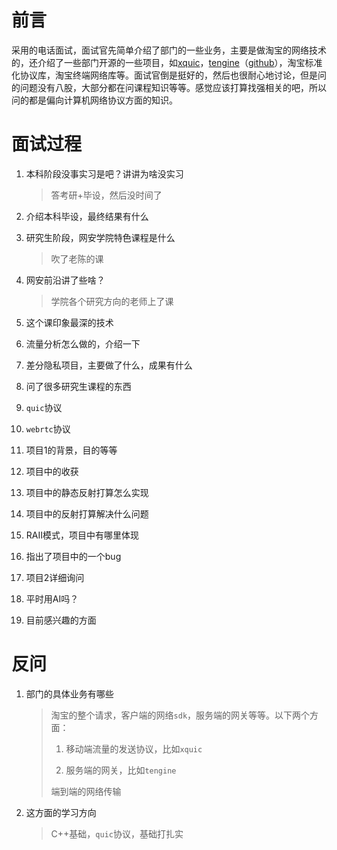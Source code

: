# 前言

采用的电话面试，面试官先简单介绍了部门的一些业务，主要是做淘宝的网络技术的，还介绍了一些部门开源的一些项目，如[xquic](https://github.com/alibaba/xquic)，[tengine](https://tengine.taobao.org/)（[github](https://github.com/alibaba/tengine)），淘宝标准化协议库，淘宝终端网络库等。面试官倒是挺好的，然后也很耐心地讨论，但是问的问题没有八股，大部分都在问课程知识等等。感觉应该打算找强相关的吧，所以问的都是偏向计算机网络协议方面的知识。

# 面试过程

1.   本科阶段没事实习是吧？讲讲为啥没实习

     >   答考研+毕设，然后没时间了

2.   介绍本科毕设，最终结果有什么

3.   研究生阶段，网安学院特色课程是什么

     >   吹了老陈的课

4.   网安前沿讲了些啥？

     >   学院各个研究方向的老师上了课

5.   这个课印象最深的技术

6.   流量分析怎么做的，介绍一下

7.   差分隐私项目，主要做了什么，成果有什么

8.   问了很多研究生课程的东西

9.   `quic`协议

10.   `webrtc`协议

11.   项目1的背景，目的等等

12.   项目中的收获

13.   项目中的静态反射打算怎么实现

14.   项目中的反射打算解决什么问题

15.   RAII模式，项目中有哪里体现

16.   指出了项目中的一个bug

17.   项目2详细询问

18.   平时用AI吗？

19.   目前感兴趣的方面

# 反问

1.   部门的具体业务有哪些

     >   淘宝的整个请求，客户端的网络`sdk`，服务端的网关等等。以下两个方面：
     >
     >   1.   移动端流量的发送协议，比如`xquic`
     >
     >   2.   服务端的网关，比如`tengine`
     >
     >   端到端的网络传输

2.   这方面的学习方向

     >   C++基础，`quic`协议，基础打扎实